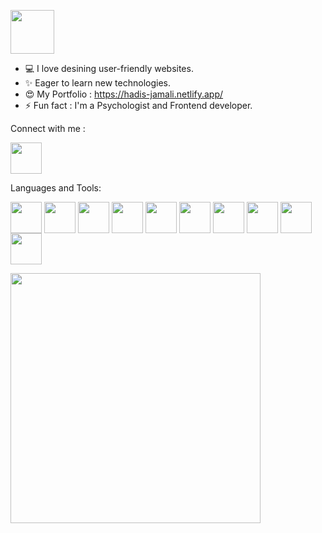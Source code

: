       
  <a href="#" target="blank"><img align="center" src="https://github.com/Hadis-jamali/Hadis-jamali/assets/132214893/8a3ca5b4-c291-42b3-a02d-3d9220fa5ee9" height="70" /></a>

 - 💻 I love desining user-friendly websites.
 - ✨ Eager to learn new technologies.
 - 😍 My Portfolio : https://hadis-jamali.netlify.app/ 
 - ⚡ Fun fact : I'm a Psychologist and Frontend developer.

  Connect with me :

<a href="https://www.linkedin.com/in/hadisjamali/" target="blank"><img align="center" src="https://github.com/Hadis-jamali/Hadis-jamali/assets/132214893/1947be52-236b-4a25-9882-3b65d1ebca9b" height="50" /></a>

 Languages and Tools:

<a href="#" target="blank"><img align="center" src="https://github.com/Hadis-jamali/Hadis-jamali/assets/132214893/4714bcb4-b709-4207-87bf-cc9fac7ae7d9" height="50" /></a>
<a href="#" target="blank"><img align="center" src="https://github.com/Hadis-jamali/Hadis-jamali/assets/132214893/d4d5d69e-3bb2-4282-89b3-121e11e987ba" height="50" /></a>
<a href="#" target="blank"><img align="center" src="https://github.com/Hadis-jamali/Hadis-jamali/assets/132214893/2e7ebeda-0bad-42b7-901f-449bf2eba571" height="50" /></a>
<a href="#" target="blank"><img align="center" src="https://github.com/Hadis-jamali/Hadis-jamali/assets/132214893/1c541224-998e-4593-b17d-2f25d5a21ad3" height="50" /></a>
<a href="#" target="blank"><img align="center" src="https://github.com/Hadis-jamali/Hadis-jamali/assets/132214893/8dc0e786-5353-424f-bd7f-15fef9f60a96" height="50" /></a>
<a href="#" target="blank"><img align="center" src="https://github.com/Hadis-jamali/Hadis-jamali/assets/132214893/3d490f1b-5606-43ed-9365-62b2d7d1bcc8" height="50" /></a>
<a href="#" target="blank"><img align="center" src="https://github.com/Hadis-jamali/Hadis-jamali/assets/132214893/1104dc2d-0489-4b5b-a169-fa3afcb7d834" height="50" /></a>
<a href="#" target="blank"><img align="center" src="https://github.com/Hadis-jamali/Hadis-jamali/assets/132214893/f24c979e-2d48-4e85-b42d-03763f7d5b8c" height="50" /></a>
<a href="#" target="blank"><img align="center" src="https://github.com/Hadis-jamali/Hadis-jamali/assets/132214893/31feb579-70c4-4fdd-8d3d-ec999192cf1d" height="50" /></a>
<a href="#" target="blank"><img align="center" src="https://github.com/Hadis-jamali/Hadis-jamali/assets/132214893/8300e6fc-c8c0-4e88-a989-583e1c7f51a9" height="50" /></a>


<img src="https://github-readme-stats.vercel.app/api?username=Hadis-jamali&show_icons=true&theme=algolia" width="400">
<img src="https://komarev.com/ghpvc/?username=Hadis-jamali&style=flat-square&color=blue" alt=""/>
